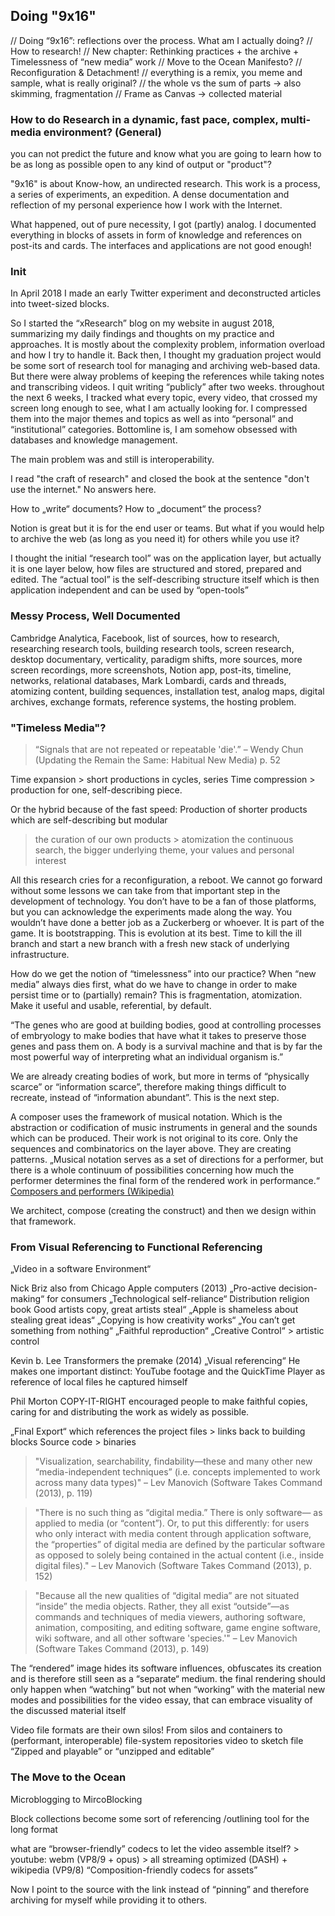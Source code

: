 ## Doing "9x16"
// Doing “9x16”: reflections over the process. What am I actually doing? // How to research!
// New chapter: Rethinking practices + the archive + Timelessness of “new media” work
// Move to the Ocean Manifesto?
// Reconfiguration & Detachment!
// everything is a remix, you meme and sample, what is really original?
// the whole vs the sum of parts -> also skimming, fragmentation
// Frame as Canvas -> collected material

### How to do Research in a dynamic, fast pace, complex, multi-media environment? (General)
you can not predict the future and know what you are going to learn
how to be as long as possible open to any kind of output or "product"?

"9x16" is about Know-how, an undirected research.
This work is a process, a series of experiments, an expedition.
A dense documentation and reflection of my personal experience how I work with the Internet.

What happened, out of pure necessity, I got (partly) analog.
I documented everything in blocks of assets in form of knowledge and references on post-its and cards. The interfaces and applications are not good enough!

### Init
In April 2018 I made an early Twitter experiment and deconstructed articles into tweet-sized blocks.

So I started the “xResearch” blog on my website in august 2018, summarizing my daily findings and thoughts on my practice and approaches. It is mostly about the complexity problem, information overload and how I try to handle it.
Back then, I thought my graduation project would be some sort of research tool for managing and archiving web-based data. But there were alway problems of keeping the references while taking notes and transcribing videos. I quit writing “publicly” after two weeks.
throughout the next 6 weeks, I tracked what every topic, every video, that crossed my screen long enough to see, what I am actually looking for.
I compressed them into the major themes and topics as well as into “personal” and “institutional” categories. Bottomline is, I am somehow obsessed with databases and knowledge management.

The main problem was and still is interoperability.

I read "the craft of research" and closed the book at the sentence "don't use the internet." No answers here.

How to „write“ documents? How to „document“ the process?

Notion is great but it is for the end user or teams. But what if you would help to archive the web (as long as you need it) for others while you use it?

I thought the initial “research tool” was on the application layer, but actually it is one layer below, how files are structured and stored, prepared and edited. The “actual tool” is the self-describing structure itself which is then application independent and can be used by “open-tools”


### Messy Process, Well Documented

Cambridge Analytica,
Facebook,
list of sources,
how to research,
researching research tools,
building research tools,
screen research,
desktop documentary,
verticality,
paradigm shifts,
more sources,
more screen recordings,
more screenshots,
Notion app,
post-its,
timeline,
networks,
relational databases,
Mark Lombardi,
cards and threads,
atomizing content,
building sequences,
installation test,
analog maps,
digital archives,
exchange formats,
reference systems,
the hosting problem.

### "Timeless Media"?

> “Signals that are not repeated or repeatable 'die'.”
– Wendy Chun (Updating the Remain the Same: Habitual New Media) p. 52

Time expansion > short productions in cycles, series
Time compression > production for one, self-describing piece.

Or the hybrid because of the fast speed:
Production of shorter products which are self-describing but modular
> the curation of our own products > atomization
> the continuous search, the bigger underlying theme, your values and personal interest


All this research cries for a reconfiguration, a reboot.
We cannot go forward without some lessons we can take from that important step in the development of technology. You don’t have to be a fan of those platforms, but you can acknowledge the experiments made along the way.
You wouldn’t have done a better job as a Zuckerberg or whoever. It is part of the game. It is bootstrapping. This is evolution at its best. Time to kill the ill branch and start a new branch with a fresh new stack of underlying infrastructure.


How do we get the notion of “timelessness” into our practice? When “new media” always dies first, what do we have to change in order to make persist time or to (partially) remain?
This is fragmentation, atomization. Make it useful and usable, referential, by default.


“The genes who are good at building bodies, good at controlling processes of embryology to make bodies that have what it takes to preserve those genes and pass them on. A body is a survival machine and that is by far the most powerful way of interpreting what an individual organism is.”

We are already creating bodies of work, but more in terms of “physically scarce” or “information scarce”, therefore making things difficult to recreate, instead of “information abundant”. This is the next step.

A composer uses the framework of musical notation. Which is the abstraction or codification of music instruments in general and the sounds which can be produced.
Their work is not original to its core. Only the sequences and combinatorics on the layer above. They are creating patterns.
„Musical notation serves as a set of directions for a performer, but there is a whole continuum of possibilities concerning how much the performer determines the final form of the rendered work in performance.“ [Composers and performers (Wikipedia)](https://en.wikipedia.org/wiki/Composer#Composers_and_performers)

We architect, compose (creating the construct) and then we design within that framework.



### From Visual Referencing to Functional Referencing

„Video in a software Environment“

Nick Briz also from Chicago
Apple computers (2013)
„Pro-active decision-making“ for consumers
„Technological self-reliance“
Distribution religion book
Good artists copy, great artists steal“
„Apple is shameless about stealing great ideas“
„Copying is how creativity works“
„You can’t get something from nothing“
„Faithful reproduction“
„Creative Control“ > artistic control


Kevin b. Lee
Transformers the premake (2014)
„Visual referencing“
He makes one important distinct:
YouTube footage and the QuickTime Player as reference of local files he captured himself

Phil Morton
COPY-IT-RIGHT encouraged people to make faithful copies, caring for and distributing the work as widely as possible.


„Final Export“ which references the project files > links back to building blocks
Source code > binaries

> "Visualization, searchability, findability—these and many other new “media-independent techniques” (i.e. concepts implemented to work across many data types)"
– Lev Manovich (Software Takes Command (2013), p. 119)

> "There is no such thing as “digital media.” There is only software— as applied to media (or “content”). Or, to put this differently: for users who only interact with media content through application software, the “properties” of digital media are defined by the particular software as opposed to solely being contained in the actual content (i.e., inside digital files)."
– Lev Manovich (Software Takes Command (2013), p. 152)

> "Because all the new qualities of “digital media” are not situated “inside” the media objects. Rather, they all exist “outside”—as commands and techniques of media viewers, authoring software, animation, compositing, and editing software, game engine software, wiki software, and all other software 'species.'"
– Lev Manovich (Software Takes Command (2013), p. 149)

The “rendered” image hides its software influences, obfuscates its creation and is therefore still seen as a “separate“ medium.
the final rendering should only happen when “watching” but not when “working” with the material
new modes and possibilities for the video essay, that can embrace visuality of the discussed material itself


Video file formats are their own silos!
From silos and containers to (performant, interoperable) file-system repositories
video to sketch file
“Zipped and playable” or “unzipped and editable”


### The Move to the Ocean

Microblogging to MircoBlocking

Block collections become some sort of referencing /outlining tool for the long format


what are “browser-friendly” codecs to let the video assemble itself? > youtube: webm (VP8/9 + opus) > all streaming optimized (DASH) + wikipedia (VP9/8)
“Composition-friendly codecs for assets”


Now I point to the source with the link instead of “pinning” and therefore archiving for myself while providing it to others.
